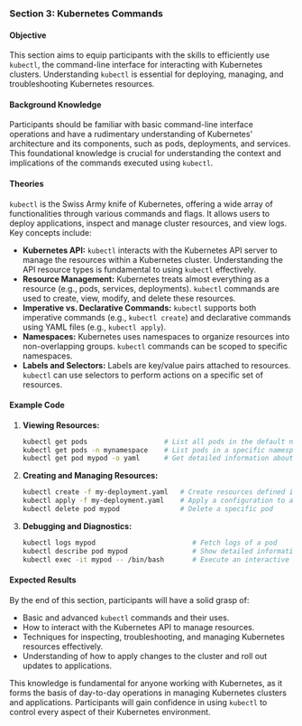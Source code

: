 ### Section 3: Kubernetes Commands

#### Objective
This section aims to equip participants with the skills to efficiently use `kubectl`, the command-line interface for interacting with Kubernetes clusters. Understanding `kubectl` is essential for deploying, managing, and troubleshooting Kubernetes resources.

#### Background Knowledge
Participants should be familiar with basic command-line interface operations and have a rudimentary understanding of Kubernetes' architecture and its components, such as pods, deployments, and services. This foundational knowledge is crucial for understanding the context and implications of the commands executed using `kubectl`.

#### Theories
`kubectl` is the Swiss Army knife of Kubernetes, offering a wide array of functionalities through various commands and flags. It allows users to deploy applications, inspect and manage cluster resources, and view logs. Key concepts include:

- **Kubernetes API:** `kubectl` interacts with the Kubernetes API server to manage the resources within a Kubernetes cluster. Understanding the API resource types is fundamental to using `kubectl` effectively.
- **Resource Management:** Kubernetes treats almost everything as a resource (e.g., pods, services, deployments). `kubectl` commands are used to create, view, modify, and delete these resources.
- **Imperative vs. Declarative Commands:** `kubectl` supports both imperative commands (e.g., `kubectl create`) and declarative commands using YAML files (e.g., `kubectl apply`).
- **Namespaces:** Kubernetes uses namespaces to organize resources into non-overlapping groups. `kubectl` commands can be scoped to specific namespaces.
- **Labels and Selectors:** Labels are key/value pairs attached to resources. `kubectl` can use selectors to perform actions on a specific set of resources.

#### Example Code
1. **Viewing Resources:**
    ```bash
    kubectl get pods                   # List all pods in the default namespace
    kubectl get pods -n mynamespace    # List pods in a specific namespace
    kubectl get pod mypod -o yaml      # Get detailed information about a specific pod in YAML format
    ```

2. **Creating and Managing Resources:**
    ```bash
    kubectl create -f my-deployment.yaml   # Create resources defined in a YAML file
    kubectl apply -f my-deployment.yaml    # Apply a configuration to a resource from a YAML file
    kubectl delete pod mypod               # Delete a specific pod
    ```

3. **Debugging and Diagnostics:**
    ```bash
    kubectl logs mypod                        # Fetch logs of a pod
    kubectl describe pod mypod                # Show detailed information about a pod
    kubectl exec -it mypod -- /bin/bash       # Execute an interactive bash shell on the pod
    ```

#### Expected Results
By the end of this section, participants will have a solid grasp of:

- Basic and advanced `kubectl` commands and their uses.
- How to interact with the Kubernetes API to manage resources.
- Techniques for inspecting, troubleshooting, and managing Kubernetes resources effectively.
- Understanding of how to apply changes to the cluster and roll out updates to applications.

This knowledge is fundamental for anyone working with Kubernetes, as it forms the basis of day-to-day operations in managing Kubernetes clusters and applications. Participants will gain confidence in using `kubectl` to control every aspect of their Kubernetes environment.